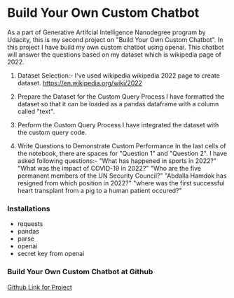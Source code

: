 # Build Your Own Custom Chatbot

As a part of Generative Artifcial Intelligence Nanodegree program by Udacity, this is my second project on "Build Your Own Custom Chatbot". 
In this project I have build my own custom chatbot using openai. This chatbot will answer the questions based on my dataset which is wikipedia page of 2022.  

1. Dataset Selection:- I've used wikipedia wikipedia 2022 page to create dataset. https://en.wikipedia.org/wiki/2022

2. Prepare the Dataset for the Custom Query Process
I have formatted the dataset so that it can be loaded as a pandas dataframe with a column called "text".

3. Perform the Custom Query Process
I have integrated the dataset with the custom query code.

4. Write Questions to Demonstrate Custom Performance
In the last cells of the notebook, there are spaces for "Question 1" and "Question 2". 
I have asked following questions:-
"What has happened in sports in 2022?"
"What was the impact of COVID-19 in 2022?"
"Who are the five permanent members of the UN Security Council?"
"Abdalla Hamdok has resigned from which position in 2022?"
"where was the first successful heart transplant from a pig to a human patient occured?"


### Installations

* requests
* pandas
* parse 
* openai
* secret key from openai 

### Build Your Own Custom Chatbot at Github
[Github Link for Project](https://github.com/parulgangwar/Create_your_custom_ChatBotBot)


